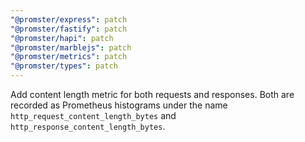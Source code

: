 ```yaml
---
"@promster/express": patch
"@promster/fastify": patch
"@promster/hapi": patch
"@promster/marblejs": patch
"@promster/metrics": patch
"@promster/types": patch
---
```


Add content length metric for both requests and responses. Both are recorded as Prometheus histograms under the name `http_request_content_length_bytes`
and `http_response_content_length_bytes`.
